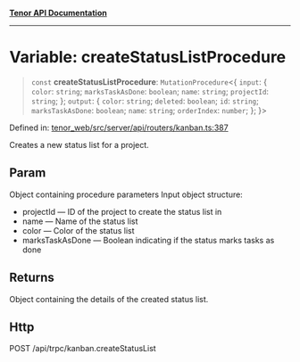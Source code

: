 [**Tenor API Documentation**](../../README.md)

***

# Variable: createStatusListProcedure

> `const` **createStatusListProcedure**: `MutationProcedure`\<\{ `input`: \{ `color`: `string`; `marksTaskAsDone`: `boolean`; `name`: `string`; `projectId`: `string`; \}; `output`: \{ `color`: `string`; `deleted`: `boolean`; `id`: `string`; `marksTaskAsDone`: `boolean`; `name`: `string`; `orderIndex`: `number`; \}; \}\>

Defined in: [tenor\_web/src/server/api/routers/kanban.ts:387](https://github.com/Apantli/Tenor/blob/551fcec623199ab0ac9668d926e7d67c9012d18e/tenor_web/src/server/api/routers/kanban.ts#L387)

Creates a new status list for a project.

## Param

Object containing procedure parameters
Input object structure:
- projectId — ID of the project to create the status list in
- name — Name of the status list
- color — Color of the status list
- marksTaskAsDone — Boolean indicating if the status marks tasks as done

## Returns

Object containing the details of the created status list.

## Http

POST /api/trpc/kanban.createStatusList
